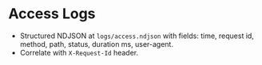 # Access Logs
- Structured NDJSON at `logs/access.ndjson` with fields: time, request id, method, path, status, duration ms, user-agent.
- Correlate with `X-Request-Id` header.

